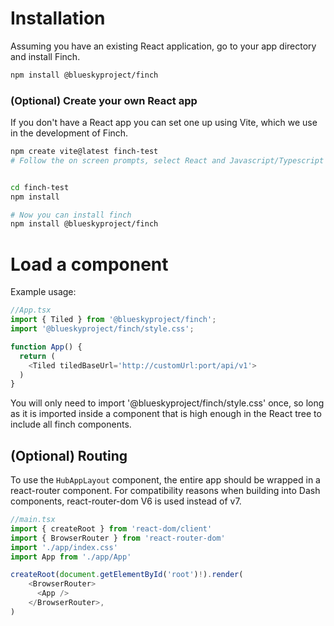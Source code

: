 # Installation
Assuming you have an existing React application, go to your app directory and install Finch.

```bash
npm install @blueskyproject/finch
```

### (Optional) Create your own React app
If you don't have a React app you can set one up using Vite, which we use in the development of Finch.

```bash
npm create vite@latest finch-test
# Follow the on screen prompts, select React and Javascript/Typescript
```

```bash

cd finch-test
npm install

# Now you can install finch
npm install @blueskyproject/finch
```

# Load a component
Example usage:

```js
//App.tsx
import { Tiled } from '@blueskyproject/finch';
import '@blueskyproject/finch/style.css';

function App() {
  return (
    <Tiled tiledBaseUrl='http://customUrl:port/api/v1'>
  )
}
```

You will only need to import '@blueskyproject/finch/style.css' once, so long as it is imported inside a component that is high enough in the React tree to include all finch components.

## (Optional) Routing
To use the `HubAppLayout` component, the entire app should be wrapped in a react-router component. For compatibility reasons when building into Dash components, react-router-dom V6 is used instead of v7.

```js
//main.tsx
import { createRoot } from 'react-dom/client'
import { BrowserRouter } from 'react-router-dom'
import './app/index.css'
import App from './app/App'

createRoot(document.getElementById('root')!).render(
    <BrowserRouter>
      <App />
    </BrowserRouter>,
)
```
